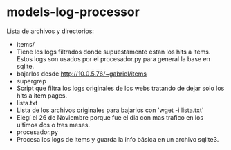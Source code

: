 models-log-processor
====================

Lista de archivos y directorios:

* items/
 * Tiene los logs filtrados donde supuestamente estan los hits a items. Estos
   logs son usados por el procesador.py para general la base en sqlite.
 * bajarlos desde http://10.0.5.76/~gabriel/items
* supergrep
 * Script que filtra los logs originales de los webs tratando de dejar solo los
   hits a item pages.
* lista.txt
 * Lista de los archivos originales para bajarlos con 'wget -i lista.txt'
 * Elegí el 26 de Noviembre porque fue el dia con mas trafico en los ultimos
   dos o tres meses.
* procesador.py
 * Procesa los logs de items y guarda la info básica en un archivo sqlite3.
